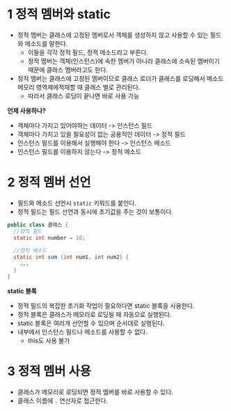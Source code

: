 # 1 정적 멤버와 static

* 정적 멤버는 클래스에 고정된 멤버로서 객체를 생성하지 않고 사용할 수 있는 필드와 메소드를 말한다.
  * 이들을 각각 정적 필드, 정적 메소드라고 부른다.
  * 정적 멤버는 객체(인스턴스)에 속한 멤버가 아니라 클래스에 소속된 멤버이기 때문에 클래스 멤버라고도 한다.
* 정적 멤버는 클래스에 고정된 멤버이므로 클래스 로더가 클래스를 로딩해서 메소드 메모리 영역제에적재할 때 클래스 별로 관리된다.
  * 따라서 클래스 로딩이 끝나면 바로 사용 가능



**언제 사용하나?**

* 객체마다 가지고 있어야하는 데이터 -> 인스턴스 필드
* 객체마다 가지고 있을 필요성이 없는 공용적인 데이터 -> 정적 필드
* 인스턴스 필드를 이용해서 실행해야 한다 -> 인스턴스 메소드
* 인스턴스 필드를 이용하지 않는다 -> 정적 메소드

# 2 정적 멤버 선언

* 필드와 메소드 선언시 `static` 키워드를 붙인다.
* 정적 필드는 필드 선언과 동시에 초기값을 주는 것이 보통이다.

```java
public class 클래스 {
  //정적 필드
  static int number = 10;
  
  //정적 메소드
  static int sum (int num1, int num2) {
    ...
  } 
}
```



**static 블록**

* 정적 필드의 복잡한 초기화 작업이 필요하다면 static 블록을 사용한다.
* 정적 블록은 클래스가 메모리로 로딩될 때 자동으로 실행된다.
* static 블록은 여러개 선언할 수 있으며 순서대로 실행된다.
* 내부에서 인스턴스 필드나 메소드를 사용할 수 없다.
  * this도 사용 불가

# 3 정적 멤버 사용

* 클래스가 메모리로 로딩되면 정적 멤버를 바로 사용할 수 있다.
* 클래스 이름에 `.` 연산자로 접근한다.